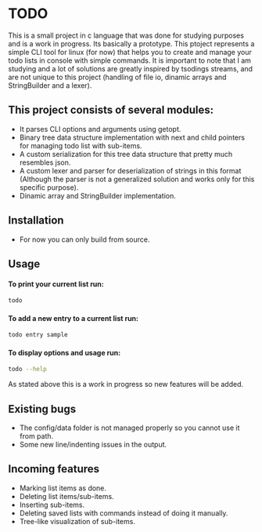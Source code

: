 # TODO
This is a small project in c language that was done for studying purposes and is a work in progress. Its basically a prototype.
This ptoject represents a simple CLI tool for linux (for now) that helps you to create and manage your todo lists in console with simple commands.
It is important to note that I am studying and a lot of solutions are greatly inspired by tsodings streams, and are not unique to this project (handling of file io, dinamic arrays and StringBuilder and a lexer).


## This project consists of several modules:
- It parses CLI options and arguments using getopt.
- Binary tree data structure implementation with next and child pointers for managing todo list with sub-items.
- A custom serialization for this tree data structure that pretty much resembles json.
- A custom lexer and parser for deserialization of strings in this format (Although the parser is not a generalized solution and works only for this specific purpose).
- Dinamic array and StringBuilder implementation.

## Installation

- For now you can only build from source.

## Usage

#### To print your current list run:
```bash
todo
```

#### To add a new entry to a current list run: 
 ```bash
todo entry sample
```

#### To display options and usage run:

```bash
todo --help
```


 As stated above this is a work in progress so new features will be added.

## Existing bugs
 - The config/data folder is not managed properly so you cannot use it from path.
 - Some new line/indenting issues in the output.

## Incoming features 
 - Marking list items as done.
 - Deleting list items/sub-items.
 - Inserting sub-items.
 - Deleting saved lists with commands instead of doing it manually.
 - Tree-like visualization of sub-items.
